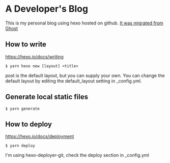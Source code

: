 # A Developer's Blog

This is my personal blog using hexo hosted on github. [It was migrated from Ghost](source/_posts/migrate-ghost-to-hexo.md)

## How to write

https://hexo.io/docs/writing

```
$ yarn hexo new [layout] <title>
```

post is the default layout, but you can supply your own. You can change the default layout by editing the default_layout setting in \_config.yml.

## Generate local static files

```
$ yarn generate
```

## How to deploy

https://hexo.io/docs/deployment

```
$ yarn deploy
```

I'm using hexo-deployer-git, check the deploy section in \_config.yml
